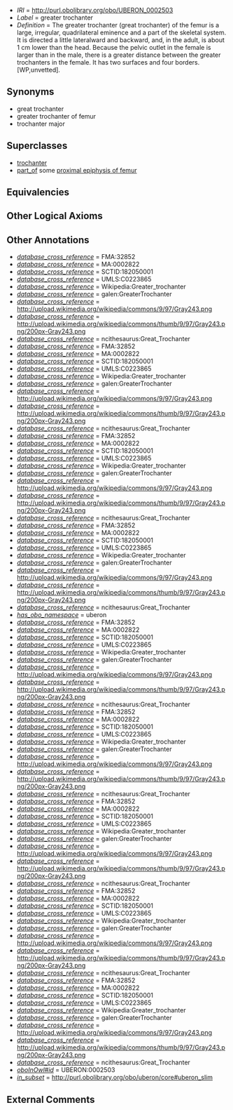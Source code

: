  * *IRI* = http://purl.obolibrary.org/obo/UBERON_0002503
 * *Label* = greater trochanter
 * *Definition* = The greater trochanter (great trochanter) of the femur is a large, irregular, quadrilateral eminence and a part of the skeletal system. It is directed a little lateralward and backward, and, in the adult, is about 1 cm lower than the head. Because the pelvic outlet in the female is larger than in the male, there is a greater distance between the greater trochanters in the female. It has two surfaces and four borders. [WP,unvetted].

## Synonyms

 * great trochanter
 * greater trochanter of femur
 * trochanter major

## Superclasses

 * [trochanter](../../UBERON/80/UBERON_0000980.md)
 * [part_of](../../BFO/50/BFO_0000050.md) some [proximal epiphysis of femur](../../UBERON/12/UBERON_0004412.md)

## Equivalencies


## Other Logical Axioms


## Other Annotations

 * *[database_cross_reference](../../ef/oboInOwl#hasDbXref.md)* = FMA:32852
 * *[database_cross_reference](../../ef/oboInOwl#hasDbXref.md)* = MA:0002822
 * *[database_cross_reference](../../ef/oboInOwl#hasDbXref.md)* = SCTID:182050001
 * *[database_cross_reference](../../ef/oboInOwl#hasDbXref.md)* = UMLS:C0223865
 * *[database_cross_reference](../../ef/oboInOwl#hasDbXref.md)* = Wikipedia:Greater_trochanter
 * *[database_cross_reference](../../ef/oboInOwl#hasDbXref.md)* = galen:GreaterTrochanter
 * *[database_cross_reference](../../ef/oboInOwl#hasDbXref.md)* = http://upload.wikimedia.org/wikipedia/commons/9/97/Gray243.png
 * *[database_cross_reference](../../ef/oboInOwl#hasDbXref.md)* = http://upload.wikimedia.org/wikipedia/commons/thumb/9/97/Gray243.png/200px-Gray243.png
 * *[database_cross_reference](../../ef/oboInOwl#hasDbXref.md)* = ncithesaurus:Great_Trochanter
 * *[database_cross_reference](../../ef/oboInOwl#hasDbXref.md)* = FMA:32852
 * *[database_cross_reference](../../ef/oboInOwl#hasDbXref.md)* = MA:0002822
 * *[database_cross_reference](../../ef/oboInOwl#hasDbXref.md)* = SCTID:182050001
 * *[database_cross_reference](../../ef/oboInOwl#hasDbXref.md)* = UMLS:C0223865
 * *[database_cross_reference](../../ef/oboInOwl#hasDbXref.md)* = Wikipedia:Greater_trochanter
 * *[database_cross_reference](../../ef/oboInOwl#hasDbXref.md)* = galen:GreaterTrochanter
 * *[database_cross_reference](../../ef/oboInOwl#hasDbXref.md)* = http://upload.wikimedia.org/wikipedia/commons/9/97/Gray243.png
 * *[database_cross_reference](../../ef/oboInOwl#hasDbXref.md)* = http://upload.wikimedia.org/wikipedia/commons/thumb/9/97/Gray243.png/200px-Gray243.png
 * *[database_cross_reference](../../ef/oboInOwl#hasDbXref.md)* = ncithesaurus:Great_Trochanter
 * *[database_cross_reference](../../ef/oboInOwl#hasDbXref.md)* = FMA:32852
 * *[database_cross_reference](../../ef/oboInOwl#hasDbXref.md)* = MA:0002822
 * *[database_cross_reference](../../ef/oboInOwl#hasDbXref.md)* = SCTID:182050001
 * *[database_cross_reference](../../ef/oboInOwl#hasDbXref.md)* = UMLS:C0223865
 * *[database_cross_reference](../../ef/oboInOwl#hasDbXref.md)* = Wikipedia:Greater_trochanter
 * *[database_cross_reference](../../ef/oboInOwl#hasDbXref.md)* = galen:GreaterTrochanter
 * *[database_cross_reference](../../ef/oboInOwl#hasDbXref.md)* = http://upload.wikimedia.org/wikipedia/commons/9/97/Gray243.png
 * *[database_cross_reference](../../ef/oboInOwl#hasDbXref.md)* = http://upload.wikimedia.org/wikipedia/commons/thumb/9/97/Gray243.png/200px-Gray243.png
 * *[database_cross_reference](../../ef/oboInOwl#hasDbXref.md)* = ncithesaurus:Great_Trochanter
 * *[database_cross_reference](../../ef/oboInOwl#hasDbXref.md)* = FMA:32852
 * *[database_cross_reference](../../ef/oboInOwl#hasDbXref.md)* = MA:0002822
 * *[database_cross_reference](../../ef/oboInOwl#hasDbXref.md)* = SCTID:182050001
 * *[database_cross_reference](../../ef/oboInOwl#hasDbXref.md)* = UMLS:C0223865
 * *[database_cross_reference](../../ef/oboInOwl#hasDbXref.md)* = Wikipedia:Greater_trochanter
 * *[database_cross_reference](../../ef/oboInOwl#hasDbXref.md)* = galen:GreaterTrochanter
 * *[database_cross_reference](../../ef/oboInOwl#hasDbXref.md)* = http://upload.wikimedia.org/wikipedia/commons/9/97/Gray243.png
 * *[database_cross_reference](../../ef/oboInOwl#hasDbXref.md)* = http://upload.wikimedia.org/wikipedia/commons/thumb/9/97/Gray243.png/200px-Gray243.png
 * *[database_cross_reference](../../ef/oboInOwl#hasDbXref.md)* = ncithesaurus:Great_Trochanter
 * *[has_obo_namespace](../../ce/oboInOwl#hasOBONamespace.md)* = uberon
 * *[database_cross_reference](../../ef/oboInOwl#hasDbXref.md)* = FMA:32852
 * *[database_cross_reference](../../ef/oboInOwl#hasDbXref.md)* = MA:0002822
 * *[database_cross_reference](../../ef/oboInOwl#hasDbXref.md)* = SCTID:182050001
 * *[database_cross_reference](../../ef/oboInOwl#hasDbXref.md)* = UMLS:C0223865
 * *[database_cross_reference](../../ef/oboInOwl#hasDbXref.md)* = Wikipedia:Greater_trochanter
 * *[database_cross_reference](../../ef/oboInOwl#hasDbXref.md)* = galen:GreaterTrochanter
 * *[database_cross_reference](../../ef/oboInOwl#hasDbXref.md)* = http://upload.wikimedia.org/wikipedia/commons/9/97/Gray243.png
 * *[database_cross_reference](../../ef/oboInOwl#hasDbXref.md)* = http://upload.wikimedia.org/wikipedia/commons/thumb/9/97/Gray243.png/200px-Gray243.png
 * *[database_cross_reference](../../ef/oboInOwl#hasDbXref.md)* = ncithesaurus:Great_Trochanter
 * *[database_cross_reference](../../ef/oboInOwl#hasDbXref.md)* = FMA:32852
 * *[database_cross_reference](../../ef/oboInOwl#hasDbXref.md)* = MA:0002822
 * *[database_cross_reference](../../ef/oboInOwl#hasDbXref.md)* = SCTID:182050001
 * *[database_cross_reference](../../ef/oboInOwl#hasDbXref.md)* = UMLS:C0223865
 * *[database_cross_reference](../../ef/oboInOwl#hasDbXref.md)* = Wikipedia:Greater_trochanter
 * *[database_cross_reference](../../ef/oboInOwl#hasDbXref.md)* = galen:GreaterTrochanter
 * *[database_cross_reference](../../ef/oboInOwl#hasDbXref.md)* = http://upload.wikimedia.org/wikipedia/commons/9/97/Gray243.png
 * *[database_cross_reference](../../ef/oboInOwl#hasDbXref.md)* = http://upload.wikimedia.org/wikipedia/commons/thumb/9/97/Gray243.png/200px-Gray243.png
 * *[database_cross_reference](../../ef/oboInOwl#hasDbXref.md)* = ncithesaurus:Great_Trochanter
 * *[database_cross_reference](../../ef/oboInOwl#hasDbXref.md)* = FMA:32852
 * *[database_cross_reference](../../ef/oboInOwl#hasDbXref.md)* = MA:0002822
 * *[database_cross_reference](../../ef/oboInOwl#hasDbXref.md)* = SCTID:182050001
 * *[database_cross_reference](../../ef/oboInOwl#hasDbXref.md)* = UMLS:C0223865
 * *[database_cross_reference](../../ef/oboInOwl#hasDbXref.md)* = Wikipedia:Greater_trochanter
 * *[database_cross_reference](../../ef/oboInOwl#hasDbXref.md)* = galen:GreaterTrochanter
 * *[database_cross_reference](../../ef/oboInOwl#hasDbXref.md)* = http://upload.wikimedia.org/wikipedia/commons/9/97/Gray243.png
 * *[database_cross_reference](../../ef/oboInOwl#hasDbXref.md)* = http://upload.wikimedia.org/wikipedia/commons/thumb/9/97/Gray243.png/200px-Gray243.png
 * *[database_cross_reference](../../ef/oboInOwl#hasDbXref.md)* = ncithesaurus:Great_Trochanter
 * *[database_cross_reference](../../ef/oboInOwl#hasDbXref.md)* = FMA:32852
 * *[database_cross_reference](../../ef/oboInOwl#hasDbXref.md)* = MA:0002822
 * *[database_cross_reference](../../ef/oboInOwl#hasDbXref.md)* = SCTID:182050001
 * *[database_cross_reference](../../ef/oboInOwl#hasDbXref.md)* = UMLS:C0223865
 * *[database_cross_reference](../../ef/oboInOwl#hasDbXref.md)* = Wikipedia:Greater_trochanter
 * *[database_cross_reference](../../ef/oboInOwl#hasDbXref.md)* = galen:GreaterTrochanter
 * *[database_cross_reference](../../ef/oboInOwl#hasDbXref.md)* = http://upload.wikimedia.org/wikipedia/commons/9/97/Gray243.png
 * *[database_cross_reference](../../ef/oboInOwl#hasDbXref.md)* = http://upload.wikimedia.org/wikipedia/commons/thumb/9/97/Gray243.png/200px-Gray243.png
 * *[database_cross_reference](../../ef/oboInOwl#hasDbXref.md)* = ncithesaurus:Great_Trochanter
 * *[database_cross_reference](../../ef/oboInOwl#hasDbXref.md)* = FMA:32852
 * *[database_cross_reference](../../ef/oboInOwl#hasDbXref.md)* = MA:0002822
 * *[database_cross_reference](../../ef/oboInOwl#hasDbXref.md)* = SCTID:182050001
 * *[database_cross_reference](../../ef/oboInOwl#hasDbXref.md)* = UMLS:C0223865
 * *[database_cross_reference](../../ef/oboInOwl#hasDbXref.md)* = Wikipedia:Greater_trochanter
 * *[database_cross_reference](../../ef/oboInOwl#hasDbXref.md)* = galen:GreaterTrochanter
 * *[database_cross_reference](../../ef/oboInOwl#hasDbXref.md)* = http://upload.wikimedia.org/wikipedia/commons/9/97/Gray243.png
 * *[database_cross_reference](../../ef/oboInOwl#hasDbXref.md)* = http://upload.wikimedia.org/wikipedia/commons/thumb/9/97/Gray243.png/200px-Gray243.png
 * *[database_cross_reference](../../ef/oboInOwl#hasDbXref.md)* = ncithesaurus:Great_Trochanter
 * *[oboInOwl#id](../../id/oboInOwl#id.md)* = UBERON:0002503
 * *[in_subset](../../et/oboInOwl#inSubset.md)* = http://purl.obolibrary.org/obo/uberon/core#uberon_slim

## External Comments


